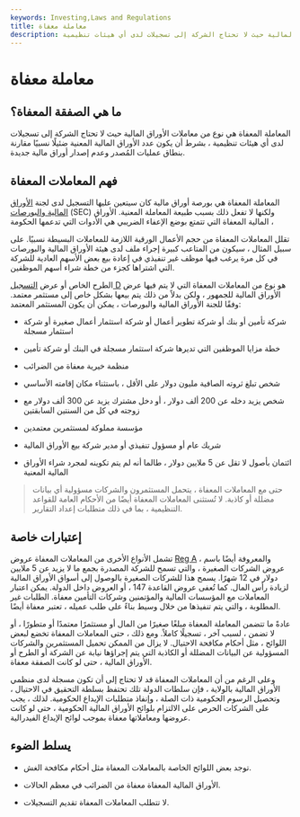 ```yaml
---
keywords: Investing,Laws and Regulations
title: معاملة معفاة
description: المعاملة المعفاة هي نوع من معاملات الأوراق المالية حيث لا تحتاج الشركة إلى تسجيلات لدى أي هيئات تنظيمية.
---
```


# معاملة معفاة
## ما هي الصفقة المعفاة؟

المعاملة المعفاة هي نوع من معاملات الأوراق المالية حيث لا تحتاج الشركة إلى تسجيلات لدى أي هيئات تنظيمية ، بشرط أن يكون عدد الأوراق المالية المعنية ضئيلًا نسبيًا مقارنة بنطاق عمليات المُصدر وعدم إصدار أوراق مالية جديدة.

## فهم المعاملات المعفاة

المعاملة المعفاة هي بورصة أوراق مالية كان سيتعين عليها التسجيل لدى لجنة [الأوراق المالية والبورصات](/sec) (SEC) ولكنها لا تفعل ذلك بسبب طبيعة المعاملة المعنية. الأوراق المالية المعفاة التي تتمتع بوضع الإعفاء الضريبي هي الأدوات التي تدعمها الحكومة ،

تقلل المعاملات المعفاة من حجم الأعمال الورقية اللازمة للمعاملات البسيطة نسبيًا. على سبيل المثال ، سيكون من المتاعب كبيرة إجراء ملف لدى هيئة الأوراق المالية والبورصات في كل مرة يرغب فيها موظف غير تنفيذي في إعادة بيع بعض الأسهم العادية للشركة التي اشتراها كجزء من خطة شراء أسهم الموظفين.

الطرح الخاص أو عرض [التسجيل D](/regulationd) هو نوع من المعاملات المعفاة التي لا يتم فيها عرض الأوراق المالية للجمهور ، ولكن بدلاً من ذلك يتم بيعها بشكل خاص إلى مستثمر معتمد. وفقًا للجنة الأوراق المالية والبورصات ، يمكن أن يكون المستثمر المعتمد:

- شركة تأمين أو بنك أو شركة تطوير أعمال أو شركة استثمار أعمال صغيرة أو شركة استثمار مسجلة

- خطة مزايا الموظفين التي تديرها شركة استثمار مسجلة في البنك أو شركة تأمين

- منظمة خيرية معفاة من الضرائب

- شخص تبلغ ثروته الصافية مليون دولار على الأقل ، باستثناء مكان إقامته الأساسي

- شخص يزيد دخله عن 200 ألف دولار ، أو دخل مشترك يزيد عن 300 ألف دولار مع زوجته في كل من السنتين السابقتين

- مؤسسة مملوكة لمستثمرين معتمدين

- شريك عام أو مسؤول تنفيذي أو مدير شركة بيع الأوراق المالية

- ائتمان بأصول لا تقل عن 5 ملايين دولار ، طالما أنه لم يتم تكوينه لمجرد شراء الأوراق المالية المعنية

> حتى مع المعاملات المعفاة ، يتحمل المستثمرون والشركات مسؤولية أي بيانات مضللة أو كاذبة. لا تُستثنى المعاملات المعفاة أيضًا من الأحكام العامة للقواعد التنظيمية ، بما في ذلك متطلبات إعداد التقارير.

>

## إعتبارات خاصة

تشمل الأنواع الأخرى من المعاملات المعفاة عروض [Reg A](/regulationa) ، والمعروفة أيضًا باسم عروض الشركات الصغيرة ، والتي تسمح للشركة المصدرة بجمع ما لا يزيد عن 5 ملايين دولار في 12 شهرًا. يسمح هذا للشركات الصغيرة بالوصول إلى أسواق الأوراق المالية لزيادة رأس المال. كما تُعفى عروض القاعدة 147 ، أو العروض داخل الدولة. يمكن اعتبار المعاملات مع المؤسسات المالية والمؤتمنين وشركات التأمين معفاة. الطلبات غير المطلوبة ، والتي يتم تنفيذها من خلال وسيط بناءً على طلب عميله ، تعتبر معفاة أيضًا.

عادةً ما تتضمن المعاملة المعفاة مبلغًا صغيرًا من المال أو مستثمرًا معتمدًا أو متطورًا ، أو لا تضمن ، لسبب آخر ، تسجيلًا كاملاً. ومع ذلك ، حتى المعاملات المعفاة تخضع لبعض اللوائح ، مثل أحكام مكافحة الاحتيال. لا يزال من الممكن تحميل المستثمرين والشركات المسؤولية عن البيانات المضللة أو الكاذبة التي يتم إجراؤها نيابة عن الشركة أو الطرح أو الأوراق المالية ، حتى لو كانت الصفقة معفاة.

وعلى الرغم من أن المعاملات المعفاة قد لا تحتاج إلى أن تكون مسجلة لدى منظمي الأوراق المالية بالولاية ، فإن سلطات الدولة تلك تحتفظ بسلطة التحقيق في الاحتيال ، وتحصيل الرسوم الحكومية ذات الصلة ، وإنفاذ متطلبات الإيداع الحكومية. لذلك ، يجب على الشركات الحرص على الالتزام بلوائح الأوراق المالية الحكومية ، حتى لو كانت عروضها ومعاملاتها معفاة بموجب لوائح الإيداع الفيدرالية.

## يسلط الضوء

- توجد بعض اللوائح الخاصة بالمعاملات المعفاة مثل أحكام مكافحة الغش.

- الأوراق المالية المعفاة معفاة من الضرائب في معظم الحالات.

- لا تتطلب المعاملات المعفاة تقديم التسجيلات.

